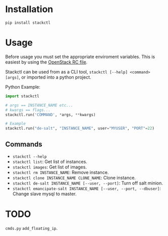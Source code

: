 # Installation

`pip install stackctl`

# Usage

Before usage you must set the appropriate enviroment variables.
This is easiest by using the [OpenStack RC file](http://docs.openstack.org/cli-reference/content/cli_openrc.html).

Stackctl can be used from as a CLI tool, `stackctl [--help] <command> [args]`,
or imported into a python project.

Python Example:
```python
import stackctl

# args == INSTANCE_NAME etc...
# kwargs == flags...
stackctl.run('COMMAND', *args, **kwargs)

# Example
stackctl.run("de-salt", "INSTANCE_NAME", user="MYUSER", "PORT"=22)
```

## Commands

- `stackctl --help`
- `stackctl list`: Get list of instances.
- `stackctl images`: Get list of images.
- `stackctl rm INSTANCE_NAME`: Remove instance.
- `stackctl clone INSTANCE_NAME CLONE_NAME`: Clone instance.
- `stackctl de-salt INSTANCE_NAME [--user, --port]`: Turn off salt minion.
- `stackctl emancipate-salt INSTANCE_NAME [--user, --port, --dbuser]`: Change slave mysql to master.

# TODO

`cmds.py` `add_floating_ip`.

